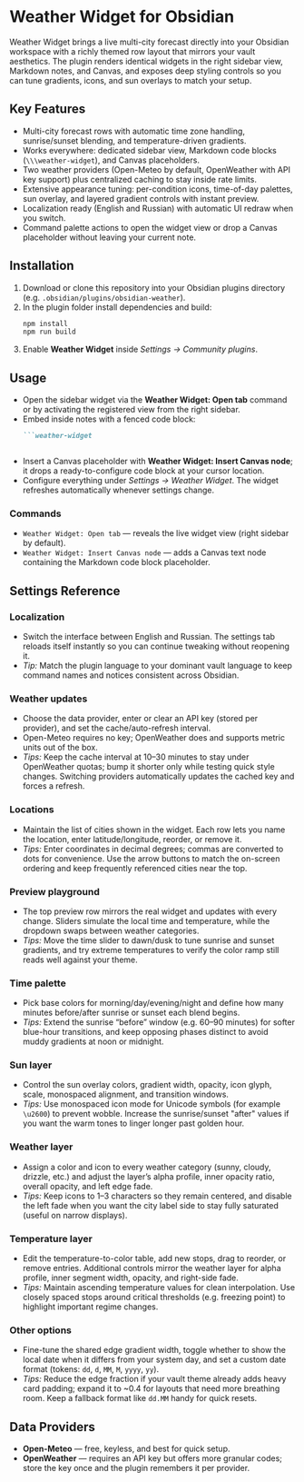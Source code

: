 # Weather Widget for Obsidian

Weather Widget brings a live multi-city forecast directly into your Obsidian workspace with a richly themed row layout that mirrors your vault aesthetics. The plugin renders identical widgets in the right sidebar view, Markdown notes, and Canvas, and exposes deep styling controls so you can tune gradients, icons, and sun overlays to match your setup.

## Key Features
- Multi-city forecast rows with automatic time zone handling, sunrise/sunset blending, and temperature-driven gradients.
- Works everywhere: dedicated sidebar view, Markdown code blocks (`\\\weather-widget`), and Canvas placeholders.
- Two weather providers (Open-Meteo by default, OpenWeather with API key support) plus centralized caching to stay inside rate limits.
- Extensive appearance tuning: per-condition icons, time-of-day palettes, sun overlay, and layered gradient controls with instant preview.
- Localization ready (English and Russian) with automatic UI redraw when you switch.
- Command palette actions to open the widget view or drop a Canvas placeholder without leaving your current note.

## Installation
1. Download or clone this repository into your Obsidian plugins directory (e.g. `.obsidian/plugins/obsidian-weather`).
2. In the plugin folder install dependencies and build:
   ```powershell
   npm install
   npm run build
   ```
3. Enable **Weather Widget** inside *Settings -> Community plugins*.

## Usage
- Open the sidebar widget via the **Weather Widget: Open tab** command or by activating the registered view from the right sidebar.
- Embed inside notes with a fenced code block:
  ```markdown
  ```weather-widget
  ```
  ```
- Insert a Canvas placeholder with **Weather Widget: Insert Canvas node**; it drops a ready-to-configure code block at your cursor location.
- Configure everything under *Settings -> Weather Widget*. The widget refreshes automatically whenever settings change.

### Commands
- `Weather Widget: Open tab` — reveals the live widget view (right sidebar by default).
- `Weather Widget: Insert Canvas node` — adds a Canvas text node containing the Markdown code block placeholder.

## Settings Reference

### Localization
- Switch the interface between English and Russian. The settings tab reloads itself instantly so you can continue tweaking without reopening it.
- *Tip:* Match the plugin language to your dominant vault language to keep command names and notices consistent across Obsidian.

### Weather updates
- Choose the data provider, enter or clear an API key (stored per provider), and set the cache/auto-refresh interval.
- Open-Meteo requires no key; OpenWeather does and supports metric units out of the box.
- *Tips:* Keep the cache interval at 10–30 minutes to stay under OpenWeather quotas; bump it shorter only while testing quick style changes. Switching providers automatically updates the cached key and forces a refresh.

### Locations
- Maintain the list of cities shown in the widget. Each row lets you name the location, enter latitude/longitude, reorder, or remove it.
- *Tips:* Enter coordinates in decimal degrees; commas are converted to dots for convenience. Use the arrow buttons to match the on-screen ordering and keep frequently referenced cities near the top.

### Preview playground
- The top preview row mirrors the real widget and updates with every change. Sliders simulate the local time and temperature, while the dropdown swaps between weather categories.
- *Tips:* Move the time slider to dawn/dusk to tune sunrise and sunset gradients, and try extreme temperatures to verify the color ramp still reads well against your theme.

### Time palette
- Pick base colors for morning/day/evening/night and define how many minutes before/after sunrise or sunset each blend begins.
- *Tips:* Extend the sunrise “before” window (e.g. 60–90 minutes) for softer blue-hour transitions, and keep opposing phases distinct to avoid muddy gradients at noon or midnight.

### Sun layer
- Control the sun overlay colors, gradient width, opacity, icon glyph, scale, monospaced alignment, and transition windows.
- *Tips:* Use monospaced icon mode for Unicode symbols (for example `\u2600`) to prevent wobble. Increase the sunrise/sunset "after" values if you want the warm tones to linger longer past golden hour.

### Weather layer
- Assign a color and icon to every weather category (sunny, cloudy, drizzle, etc.) and adjust the layer’s alpha profile, inner opacity ratio, overall opacity, and left edge fade.
- *Tips:* Keep icons to 1–3 characters so they remain centered, and disable the left fade when you want the city label side to stay fully saturated (useful on narrow displays).

### Temperature layer
- Edit the temperature-to-color table, add new stops, drag to reorder, or remove entries. Additional controls mirror the weather layer for alpha profile, inner segment width, opacity, and right-side fade.
- *Tips:* Maintain ascending temperature values for clean interpolation. Use closely spaced stops around critical thresholds (e.g. freezing point) to highlight important regime changes.

### Other options
- Fine-tune the shared edge gradient width, toggle whether to show the local date when it differs from your system day, and set a custom date format (tokens: `dd`, `d`, `MM`, `M`, `yyyy`, `yy`).
- *Tips:* Reduce the edge fraction if your vault theme already adds heavy card padding; expand it to ~0.4 for layouts that need more breathing room. Keep a fallback format like `dd.MM` handy for quick resets.

## Data Providers
- **Open-Meteo** — free, keyless, and best for quick setup.
- **OpenWeather** — requires an API key but offers more granular codes; store the key once and the plugin remembers it per provider.


